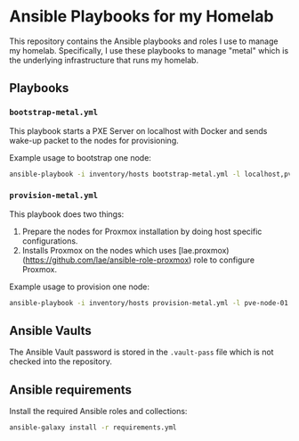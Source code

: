 # Ansible Playbooks for my Homelab

This repository contains the Ansible playbooks and roles I use to manage my homelab.
Specifically, I use these playbooks to manage "metal" which is the underlying infrastructure that runs my homelab.

## Playbooks

### `bootstrap-metal.yml`

This playbook starts a PXE Server on localhost with Docker and sends wake-up packet to the nodes for provisioning.

Example usage to bootstrap one node:

```bash
ansible-playbook -i inventory/hosts bootstrap-metal.yml -l localhost,pve-node-01
```

### `provision-metal.yml`

This playbook does two things:

1. Prepare the nodes for Proxmox installation by doing host specific configurations.
2. Installs Proxmox on the nodes which uses [lae.proxmox)(https://github.com/lae/ansible-role-proxmox) role to configure Proxmox.

Example usage to provision one node:

```bash
ansible-playbook -i inventory/hosts provision-metal.yml -l pve-node-01
```

## Ansible Vaults

The Ansible Vault password is stored in the `.vault-pass` file which is not checked into the repository.

## Ansible requirements

Install the required Ansible roles and collections:

```bash
ansible-galaxy install -r requirements.yml
```
